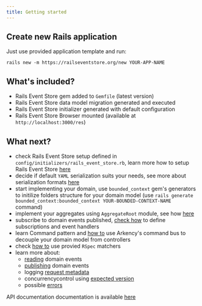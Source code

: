 ```yaml
---
title: Getting started
---
```


## Create new Rails application

Just use provided application template and run:

```
rails new -m https://railseventstore.org/new YOUR-APP-NAME
```

## What's included?

* Rails Event Store gem added to `Gemfile` (latest version)
* Rails Event Store data model migration generated and executed
* Rails Event Store initializer generated with default configuration
* Rails Event Store Browser mounted (available at `http://localhost:3000/res`)

## What next?

* check Rails Event Store setup defined in `config/initializers/rails_event_store.rb`, learn more how to setup Rails Event Store [here](/docs/install)
* decide if default `YAML` serialization suits your needs, see more about serialization formats [here](/docs/mapping_serialization)
* start implementing your domain, use `bounded_context` gem's generators to initilize folders structure for your domain model (use `rails generate bounded_context:bounded_context YOUR-BOUNDED-CONTEXT-NAME` command)
* implement your aggregates using `AggregateRoot` module, see how [here](/docs/app)
* subscribe to domain events published, [check how](/docs/subscribe) to define subscriptions and event handlers
* learn Command pattern and [how to](/docs/command_bus) use Arkency's command bus to decouple your domain model from controllers
* check [how to](/docs/rspec) use provied `RSpec` matchers
* learn more about:
  * [reading](/docs/read) domain events
  * [publishing](/docs/publish) domain events
  * logging [request metadata](/docs/request_metadata)
  * concurrencycontrol using [expected version](/docs/expected_version)
  * possible [errors](/docs/exceptions)

API documentation documentation is available [here](/docs/api)
